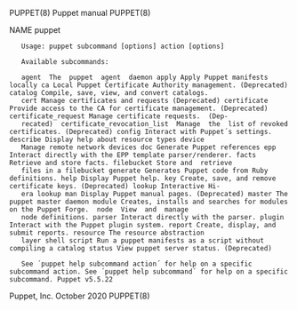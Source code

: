 PUPPET(8)                                                                                Puppet manual                                                                                PUPPET(8)

NAME
       puppet

       Usage: puppet subcommand [options] action [options]

       Available subcommands:

       agent  The  puppet  agent  daemon apply Apply Puppet manifests locally ca Local Puppet Certificate Authority management. (Deprecated) catalog Compile, save, view, and convert catalogs.
       cert Manage certificates and requests (Deprecated) certificate Provide access to the CA for certificate management. (Deprecated) certificate_request Manage certificate requests.  (Dep‐
       recated)  certificate_revocation_list  Manage  the  list of revoked certificates. (Deprecated) config Interact with Puppet´s settings. describe Display help about resource types device
       Manage remote network devices doc Generate Puppet references epp Interact directly with the EPP template parser/renderer. facts Retrieve and store facts. filebucket Store and  retrieve
       files in a filebucket generate Generates Puppet code from Ruby definitions. help Display Puppet help. key Create, save, and remove certificate keys. (Deprecated) lookup Interactive Hi‐
       era lookup man Display Puppet manual pages. (Deprecated) master The puppet master daemon module Creates, installs and searches for modules on the Puppet Forge.  node  View  and  manage
       node definitions. parser Interact directly with the parser. plugin Interact with the Puppet plugin system. report Create, display, and submit reports. resource The resource abstraction
       layer shell script Run a puppet manifests as a script without compiling a catalog status View puppet server status. (Deprecated)

       See ´puppet help subcommand action´ for help on a specific subcommand action. See ´puppet help subcommand´ for help on a specific subcommand. Puppet v5.5.22

Puppet, Inc.                                                                              October 2020                                                                                PUPPET(8)
